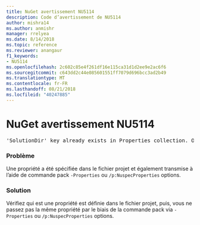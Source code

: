 ```yaml
---
title: NuGet avertissement NU5114
description: Code d’avertissement de NU5114
author: mishra14
ms.author: anmishr
manager: rrelyea
ms.date: 8/14/2018
ms.topic: reference
ms.reviewer: anangaur
f1_keywords:
- NU5114
ms.openlocfilehash: 2c602c85e4f261df16e115ca31d1d2ee9e2ac6f6
ms.sourcegitcommit: c643dd2c44e085601551ff7079d696bcc3ad2b49
ms.translationtype: MT
ms.contentlocale: fr-FR
ms.lasthandoff: 08/21/2018
ms.locfileid: "40247885"
---
```

# <a name="nuget-warning-nu5114"></a>NuGet avertissement NU5114
<pre>'SolutionDir' key already exists in Properties collection. Overriding value.</pre>

### <a name="issue"></a>Problème

Une propriété a été spécifiée dans le fichier projet et également transmise à l’aide de commande pack `-Properties` ou `/p:NuspecProperties` options. 


### <a name="solution"></a>Solution

Vérifiez qui est une propriété est définie dans le fichier projet, puis, vous ne passez pas la même propriété par le biais de la commande pack via `-Properties` ou `/p:NuspecProperties` options. 


